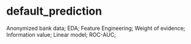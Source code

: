 # default_prediction
Anonymized bank data; EDA; Feature Engineering; Weight of evidence; Information value; Linear model; ROC-AUC;

